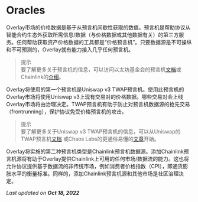 # Oracles

Overlay市场的价格数据是基于从预言机间歇性获取的数值。预言机是帮助协议从智能合约生态外获取所需信息/数据（与价格数据或其他数据有关）的第三方服务。任何帮助获取资产价格数据的工具都是“价格预言机”。只要数据源是不可操纵和不可预测的，Overlay就有能力接入几乎任何预言机。


> 提示   
> 要了解更多关于预言机的信息，可以访问以太坊基金会的预言机[文档](https://ethereum.org/en/developers/docs/oracles/)或Chainlink的[介绍](https://chain.link/education/blockchain-oracles)。


Overlay将使用的第一个预言机是Uniswap v3 TWAP预言机。使用此预言机的Overlay市场将使用Uniswap v3上现有交易对的价格数据。哪些交易对会上线Overlay市场将由治理决定。TWAP预言机有助于防止对预言机数据源的抢先交易（frontrunning），保护协议免受价格预言机的攻击。


> 提示    
> 要了解更多关于Uniswap v3 TWAP预言机的信息，可以从Uniswap的TWAP预言机[文档](https://ethereum.org/en/developers/docs/oracles/) 或Chaos Labs的更通俗易懂的[文章](https://chaoslabs.xyz/posts/chaos-labs-uniswap-v3-twap-deep-dive-pt-1)开始。


Overlay将实施的第二种预言机类型是Chainlink预言机数据源。添加Chainlink预言机源将有助于Overlay提供Chainlink上可用的任何市场/数据流的能力。这也将允许协议提供基于数据流的非传统市场，例如消费者价格指数（CPI），即通货膨胀水平的衡量标准。同样的，添加Chainlink预言机源和其他市场是社区治理决定。

<p style={{textAlign: 'right'}}>
<em>Last updated on <strong>Oct 18, 2022</strong></em></p>
